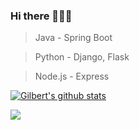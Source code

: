 ### Hi there 👋👋😀

> Java - Spring Boot

> Python - Django, Flask

> Node.js - Express

[![Gilbert's github stats](https://github-readme-stats.vercel.app/api?username=Gilbert9172)](https://github.com/gilbert9172/github-readme-stats)

<img src="https://img.shields.io/badge/spring-#6DB33F?style=flat-square&logo=Java&logoColor=Black"/>


<!--
**Gilbert9172/Gilbert9172** is a ✨ _special_ ✨ repository because its `README.md` (this file) appears on your GitHub profile.

Here are some ideas to get you started:

- 🔭 I’m currently working on ...
- 🌱 I’m currently learning ...
- 👯 I’m looking to collaborate on ...
- 🤔 I’m looking for help with ...
- 💬 Ask me about ...
- 📫 How to reach me: ...
- 😄 Pronouns: ...
- ⚡ Fun fact: ...
-->

<!-- ![header](https://capsule-render.vercel.app/api?type=cylinder&color=auto&height=300&section=header&text=Gil_95&fontSize=90) -->

